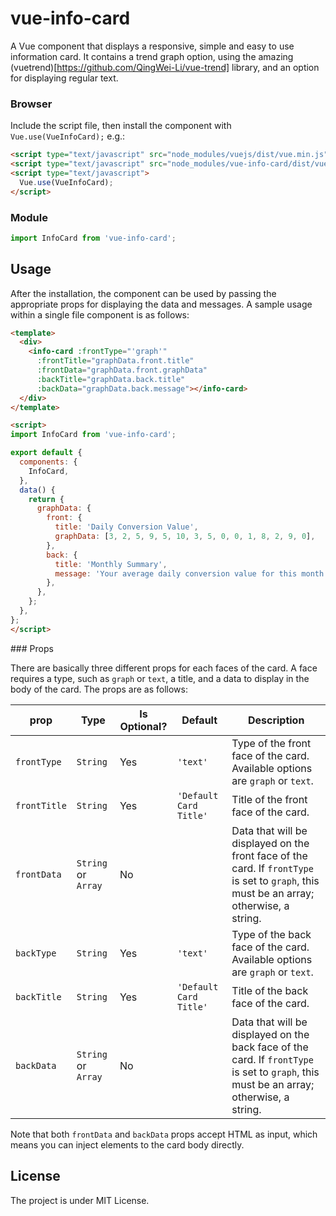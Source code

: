 # vue-info-card

A Vue component that displays a responsive, simple and easy to use information card. It contains a trend graph option, using the amazing (vuetrend)[https://github.com/QingWei-Li/vue-trend] library, and an option for displaying regular text. 

### Browser

Include the script file, then install the component with `Vue.use(VueInfoCard);` e.g.:

```html
<script type="text/javascript" src="node_modules/vuejs/dist/vue.min.js"></script>
<script type="text/javascript" src="node_modules/vue-info-card/dist/vue-info-card.min.js"></script>
<script type="text/javascript">
  Vue.use(VueInfoCard);
</script>
```

### Module

```js
import InfoCard from 'vue-info-card';
```

## Usage

After the installation, the component can be used by passing the appropriate props for displaying the data and messages. A sample usage within a single file component is as follows:

```html
<template>
  <div>
    <info-card :frontType="'graph'"
      :frontTitle="graphData.front.title"
      :frontData="graphData.front.graphData"
      :backTitle="graphData.back.title"
      :backData="graphData.back.message"></info-card>
  </div>
</template>

<script>
import InfoCard from 'vue-info-card';

export default {
  components: {
    InfoCard,
  },
  data() {
    return {
      graphData: {
        front: {
          title: 'Daily Conversion Value',
          graphData: [3, 2, 5, 9, 5, 10, 3, 5, 0, 0, 1, 8, 2, 9, 0],
        },
        back: {
          title: 'Monthly Summary',
          message: 'Your average daily conversion value for this month is <b>50.4$</b>. It is below the average of the last six months.',
        },
      },
    };
  },
};
</script>
```

### Props

There are basically three different props for each faces of the card. A face requires a type, such as `graph` or `text`, a title, and a data to display in the body of the card. 
The props are as follows:

| prop         | Type                | Is Optional? | Default                | Description                                                                                                                                                  |
|--------------|---------------------|--------------|------------------------|--------------------------------------------------------------------------------------------------------------------------------------------------------------|
| `frontType`  | `String`            | Yes          | `'text'`               | Type of the front face of the card. Available options are `graph` or `text`.                                                                                 |
| `frontTitle` | `String`            | Yes          | `'Default Card Title'` | Title of the front face of the card.                                                                                                                         |
| `frontData`  | `String` or `Array` | No           |                        | Data that will be displayed on the front face of the card. If `frontType` is set to `graph`, this must be an array; otherwise, a string. |
| `backType`   | `String`            | Yes          | `'text'`               | Type of the back face of the card. Available options are `graph` or `text`.                                                                                  |
| `backTitle`  | `String`            | Yes          | `'Default Card Title'` | Title of the back face of the card.                                                                                                                         |
| `backData`   | `String` or `Array` | No           |                        | Data that will be displayed on the back face of the card. If `frontType` is set to `graph`, this must be an array; otherwise, a string. |

Note that both `frontData` and `backData` props accept HTML as input, which means you can inject elements to the card body directly.

## License
The project is under MIT License.